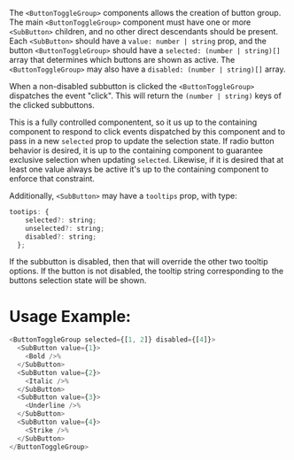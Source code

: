 The `<ButtonToggleGroup>` components allows the creation of button group. The main `<ButtonToggleGroup>` component must have one or more `<SubButton>` children, and no other direct descendants should be present. Each `<SubButton>` should have a `value: number | string` prop, and the button `<ButtonToggleGroup>` should have a `selected: (number | string)[]` array that determines which buttons are shown as active. The `<ButtonToggleGroup>` may also have a `disabled: (number | string)[]` array.

When a non-disabled subbutton is clicked the `<ButtonToggleGroup>` dispatches the event "click". This will return the `(number | string)` keys of the clicked subbuttons.

This is a fully controlled componentent, so it us up to the containing component to respond to click events dispatched by this component and to pass in a new `selected` prop to update the selection state. If radio button behavior is desired, it is up to the containing component to guarantee exclusive selection when updating `selected`. Likewise, if it is desired that at least one value always be active it's up to the containing component to enforce that constraint.

Additionally, `<SubButton>` may have a `tooltips` prop, with type:

```javascript
tootips: {
    selected?: string;
    unselected?: string;
    disabled?: string;
  };
```

If the subbutton is disabled, then that will override the other two tooltip options. If the button is not disabled, the tooltip string corresponding to the buttons selection state will be shown.

# Usage Example:

```javascript
<ButtonToggleGroup selected={[1, 2]} disabled={[4]}>
  <SubButton value={1}>
    <Bold />%
  </SubButton>
  <SubButton value={2}>
    <Italic />%
  </SubButton>
  <SubButton value={3}>
    <Underline />%
  </SubButton>
  <SubButton value={4}>
    <Strike />%
  </SubButton>
</ButtonToggleGroup>
```
